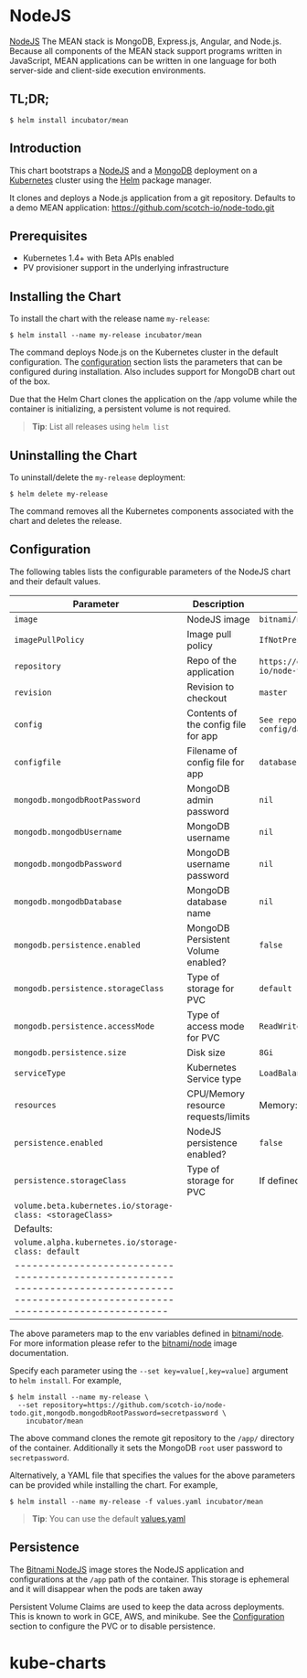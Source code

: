 # NodeJS

[NodeJS](https://www.nodejs.org) The MEAN stack is MongoDB, Express.js, Angular, and Node.js. Because all components of the MEAN stack support programs written in JavaScript, MEAN applications can be written in one language for both server-side and client-side execution environments.

## TL;DR;

```console
$ helm install incubator/mean
```

## Introduction

This chart bootstraps a [NodeJS](https://github.com/bitnami/bitnami-docker-node) and a [MongoDB](https://github.com/bitnami/bitnami-docker-mongodb) deployment on a [Kubernetes](http://kubernetes.io) cluster using the [Helm](https://helm.sh) package manager.

It clones and deploys a Node.js application from a git repository. Defaults to a demo MEAN application: https://github.com/scotch-io/node-todo.git

## Prerequisites

- Kubernetes 1.4+ with Beta APIs enabled
- PV provisioner support in the underlying infrastructure

## Installing the Chart

To install the chart with the release name `my-release`:

```console
$ helm install --name my-release incubator/mean
```

The command deploys Node.js on the Kubernetes cluster in the default configuration. The [configuration](#configuration) section lists the parameters that can be configured during installation. Also includes support for MongoDB chart out of the box.

Due that the Helm Chart clones the application on the /app volume while the container is initializing, a persistent volume is not required.

> **Tip**: List all releases using `helm list`

## Uninstalling the Chart

To uninstall/delete the `my-release` deployment:

```console
$ helm delete my-release
```

The command removes all the Kubernetes components associated with the chart and deletes the release.

## Configuration

The following tables lists the configurable parameters of the NodeJS chart and their default values.

|           Parameter                |             Description             |                        Default                            |
|------------------------------------|-------------------------------------|-----------------------------------------------------------|
| `image`                            | NodeJS image                        | `bitnami/node:{VERSION}`                                  |
| `imagePullPolicy`                  | Image pull policy                   | `IfNotPresent`                                            |
| `repository`                       | Repo of the application             | `https://github.com/scotch-io/node-todo.git`              |
| `revision`                         | Revision  to checkout               | `master`                                                  |
| `config`                           | Contents of the config file for app | `See repo file config/database.js`                        |
| `configfile`                       | Filename of config file for app     | `database.js`                                             |
| `mongodb.mongodbRootPassword`      | MongoDB admin password              | `nil`                                                     |
| `mongodb.mongodbUsername`          | MongoDB username                    | `nil`                                                     |
| `mongodb.mongodbPassword`          | MongoDB username password           | `nil`                                                     |
| `mongodb.mongodbDatabase`          | MongoDB database name               | `nil`                                                     |
| `mongodb.persistence.enabled`      | MongoDB Persistent Volume enabled?  | `false`                                                   |
| `mongodb.persistence.storageClass` | Type of storage for PVC             | `default`                                                 |
| `mongodb.persistence.accessMode`   | Type of access mode for PVC         | `ReadWriteOnce`                                           |
| `mongodb.persistence.size`         | Disk size                           | `8Gi`                                                     |
| `serviceType`                      | Kubernetes Service type             | `LoadBalancer`                                            |
| `resources`                        | CPU/Memory resource requests/limits | Memory: `512Mi`, CPU: `300m`                              |
| `persistence.enabled`              | NodeJS persistence enabled?         | `false`                                                   |
| `persistence.storageClass`         | Type of storage for PVC             | If defined:                                               |
|                                                                            `volume.beta.kubernetes.io/storage-class: <storageClass>` |
|                                                                            Defaults:                                                 |
|                                                                            `volume.alpha.kubernetes.io/storage-class: default`       |
|--------------------------------------------------------------------------------------------------------------------------------------|

The above parameters map to the env variables defined in [bitnami/node](http://github.com/bitnami/bitnami-docker-node). For more information please refer to the [bitnami/node](http://github.com/bitnami/bitnami-docker-node) image documentation.

Specify each parameter using the `--set key=value[,key=value]` argument to `helm install`. For example,

```console
$ helm install --name my-release \
  --set repository=https://github.com/scotch-io/node-todo.git,mongodb.mongodbRootPassword=secretpassword \
    incubator/mean
```

The above command clones the remote git  repository to the `/app/` directory  of the container. Additionally it sets the MongoDB `root` user password to `secretpassword`.

Alternatively, a YAML file that specifies the values for the above parameters can be provided while installing the chart. For example,

```console
$ helm install --name my-release -f values.yaml incubator/mean
```

> **Tip**: You can use the default [values.yaml](values.yaml)

## Persistence

The [Bitnami NodeJS](https://github.com/bitnami/bitnami-docker-node) image stores the NodeJS application and configurations at the `/app`  path of the container.
This storage is ephemeral and it will disappear when the pods are taken away

Persistent Volume Claims are used to keep the data across deployments. This is known to work in GCE, AWS, and minikube.
See the [Configuration](#configuration) section to configure the PVC or to disable persistence.
# kube-charts
